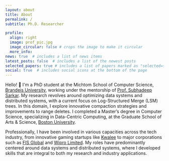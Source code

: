 ```yaml
---
layout: about
title: About
permalink: /
subtitle: Ph.D. Researcher

profile:
  align: right
  image: prof_pic.jpg
  image_circular: false # crops the image to make it circular
  more_info: 
news: true  # includes a list of news items
latest_posts: false  # includes a list of the newest posts
selected_papers: true # includes a list of papers marked as "selected={true}"
social: true  # includes social icons at the bottom of the page
---
```


Hello! 👋 I'm a PhD student at the Michtom School of Computer Science, [Brandeis University](https://www.brandeis.edu/), working under the mentorship of [Prof. Subhadeep Sarkar](https://subhadeep.net/). My research revolves around optimizing data systems and distributed systems, with a current focus on Log-Structured Merge (LSM) trees. In this domain, I explore innovative compaction strategies and improvements to range deletes. I completed a Master’s degree in  Computer Science, specializing in Data-Centric Computing, at the  Graduate School of Arts & Science, [Boston University](https://www.bu.edu/).

Professionally, I have been involved in various capacities across the tech industry, from innovative gaming startups like [Kwalee](https://www.kwalee.com/) to major corporations such as [FIS Global](https://www.fisglobal.com/en) and [Wipro Limited](https://www.wipro.com/). My roles have predominantly centered around data systems and distributed systems, where I developed skills that are integral to both my research and industry applications.

